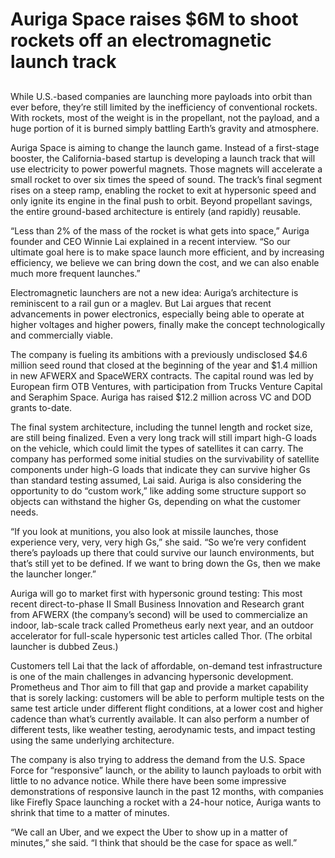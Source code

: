 # Auriga Space raises $6M to shoot rockets off an electromagnetic launch track
## 
While U.S.-based companies are launching more payloads into orbit than ever before, they’re still limited by the inefficiency of conventional rockets. With rockets, most of the weight is in the propellant, not the payload, and a huge portion of it is burned simply battling Earth’s gravity and atmosphere.

Auriga Space is aiming to change the launch game. Instead of a first-stage booster, the California-based startup is developing a launch track that will use electricity to power powerful magnets. Those magnets  will accelerate a small rocket to over six times the speed of sound. The track’s final segment rises on a steep ramp, enabling the rocket to exit at hypersonic speed and only ignite its engine in the final push to orbit. Beyond propellant savings, the entire ground-based architecture is entirely (and rapidly) reusable.

“Less than 2% of the mass of the rocket is what gets into space,” Auriga founder and CEO Winnie Lai explained in a recent interview. “So our ultimate goal here is to make space launch more efficient, and by increasing efficiency, we believe we can bring down the cost, and we can also enable much more frequent launches.”

Electromagnetic launchers are not a new idea: Auriga’s architecture is reminiscent to a rail gun or a maglev. But Lai argues that recent advancements in power electronics, especially being able to operate at higher voltages and higher powers, finally make the concept technologically and commercially viable.

The company is fueling its ambitions with a previously undisclosed $4.6 million seed round that closed at the beginning of the year and $1.4 million in new AFWERX and SpaceWERX contracts. The capital round was led by European firm OTB Ventures, with participation from Trucks Venture Capital and Seraphim Space. Auriga has raised $12.2 million across VC and DOD grants to-date.

The final system architecture, including the tunnel length and rocket size, are still being finalized. Even a very long track will still impart high-G loads on the vehicle, which could limit the types of satellites it can carry. The company has performed some initial studies on the survivability of satellite components under high-G loads that indicate they can survive higher Gs than standard testing assumed, Lai said. Auriga is also considering the opportunity to do “custom work,” like adding some structure support so objects can withstand the higher Gs, depending on what the customer needs.

“If you look at munitions, you also look at missile launches, those experience very, very, very high Gs,” she said. “So we’re very confident there’s payloads up there that could survive our launch environments, but that’s still yet to be defined. If we want to bring down the Gs, then we make the launcher longer.”

Auriga will go to market first with hypersonic ground testing: This most recent direct-to-phase II Small Business Innovation and Research grant from AFWERX (the company’s second) will be used to commercialize an indoor, lab-scale track called Prometheus early next year, and an outdoor accelerator for full-scale hypersonic test articles called Thor. (The orbital launcher is dubbed Zeus.)

Customers tell Lai that the lack of affordable, on-demand test infrastructure is one of the main challenges in advancing hypersonic development. Prometheus and Thor aim to fill that gap and provide a market capability that is sorely lacking: customers will be able to perform multiple tests on the same test article under different flight conditions, at a lower cost and higher cadence than what’s currently available. It can also perform a number of different tests, like weather testing, aerodynamic tests, and impact testing using the same underlying architecture.

The company is also trying to address the demand from the U.S. Space Force for “responsive” launch, or the ability to launch payloads to orbit with little to no advance notice. While there have been some impressive demonstrations of responsive launch in the past 12 months, with companies like Firefly Space launching a rocket with a 24-hour notice, Auriga wants to shrink that time to a matter of minutes.

“We call an Uber, and we expect the Uber to show up in a matter of minutes,” she said. “I think that should be the case for space as well.”
